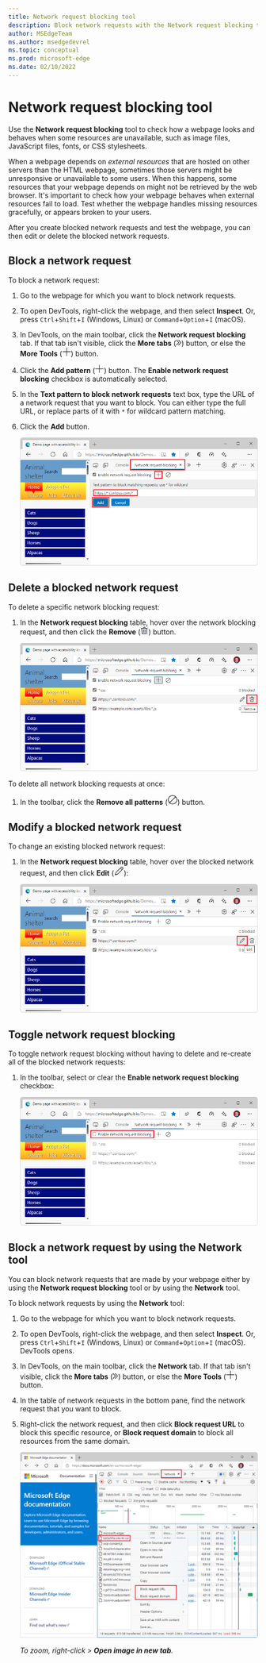 ```yaml
---
title: Network request blocking tool
description: Block network requests with the Network request blocking tool to find out how webpages look and behave when some resources are not available.
author: MSEdgeTeam
ms.author: msedgedevrel
ms.topic: conceptual
ms.prod: microsoft-edge
ms.date: 02/10/2022
---
```

# Network request blocking tool

Use the **Network request blocking** tool to check how a webpage looks and behaves when some resources are unavailable, such as image files, JavaScript files, fonts, or CSS stylesheets.

When a webpage depends on _external resources_ that are hosted on other servers than the HTML webpage, sometimes those servers might be unresponsive or unavailable to some users. When this happens, some resources that your webpage depends on might not be retrieved by the web browser.  It's important to check how your webpage behaves when external resources fail to load.  Test whether the webpage handles missing resources gracefully, or appears broken to your users.

After you create blocked network requests and test the webpage, you can then edit or delete the blocked network requests.


<!-- ====================================================================== -->
## Block a network request

To block a network request:

1. Go to the webpage for which you want to block network requests.

1. To open DevTools, right-click the webpage, and then select **Inspect**.  Or, press `Ctrl`+`Shift`+`I` (Windows, Linux) or `Command`+`Option`+`I` (macOS).

1. In DevTools, on the main toolbar, click the **Network request blocking** tab.  If that tab isn't visible, click the **More tabs** (![More tabs icon.](../media/more-tabs-icon-light-theme.png)) button, or else the **More Tools** (![More Tools icon.](../media/more-tools-icon-light-theme.png)) button.

1. Click the **Add pattern** (![Add pattern icon.](media/add-pattern-icon.png)) button.  The **Enable network request blocking** checkbox is automatically selected.

1. In the **Text pattern to block network requests** text box, type the URL of a network request that you want to block.  You can either type the full URL, or replace parts of it with `*` for wildcard pattern matching.

1. Click the **Add** button.

   ![Blocking the https://*.contoso.com/* URL pattern in the network request blocking tool.](media/block-network-request.png)


<!-- ====================================================================== -->
## Delete a blocked network request

To delete a specific network blocking request:

1. In the **Network request blocking** table, hover over the network blocking request, and then click the **Remove** (![Remove blocked request icon](./media/remove-blocked-request-icon.png)) button.

   ![Removing a blocked request](./media/remove-blocked-request.png)


To delete all network blocking requests at once:

1. In the toolbar, click the **Remove all patterns** (![Remove all blocked requests icon](./media/remove-all-blocked-requests-icon.png)) button.


<!-- ====================================================================== -->
## Modify a blocked network request

To change an existing blocked network request:

1. In the **Network request blocking** table, hover over the blocked network request, and then click **Edit** (![edit blocked request icon](./media/edit-blocked-request-icon.png)):

   ![Editing a blocked request](./media/edit-blocked-request.png)


<!-- ====================================================================== -->
## Toggle network request blocking

To toggle network request blocking without having to delete and re-create all of the blocked network requests:

1. In the toolbar, select or clear the **Enable network request blocking** checkbox:

   ![Toggling network request blocking](./media/toggle-request-blocking.png)


<!-- ====================================================================== -->
## Block a network request by using the Network tool

You can block network requests that are made by your webpage either by using the **Network request blocking** tool or by using the **Network** tool.

To block network requests by using the **Network** tool:

1. Go to the webpage for which you want to block network requests.

1. To open DevTools, right-click the webpage, and then select **Inspect**.  Or, press `Ctrl`+`Shift`+`I` (Windows, Linux) or `Command`+`Option`+`I` (macOS).  DevTools opens.

1. In DevTools, on the main toolbar, click the **Network** tab.  If that tab isn't visible, click the **More tabs** (![More tabs icon.](../media/more-tabs-icon-light-theme.png)) button, or else the **More Tools** (![More Tools icon.](../media/more-tools-icon-light-theme.png)) button.

1. In the table of network requests in the bottom pane, find the network request that you want to block.

1. Right-click the network request, and then click **Block request URL** to block this specific resource, or **Block request domain** to block all resources from the same domain.

   ![Blocking from the network tool](./media/block-request-from-network-tool.png)

   _To zoom, right-click > **Open image in new tab**._
